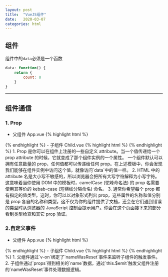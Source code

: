 ```yaml
---
layout: post
title:  "VueJS组件"
date:   2020-03-07
categories: html
---
```

## 组件
组件中的`data`必须是一个函数
~~~ javascript
data: function() {
    return {
        count: 0
    }
}
~~~
***
## 组件通信
### 1. Prop
- 父组件 App.vue
{% highlight html %}
<template>
    <div>
        <app-child :my-name="name"></app-child> <!-- 动态绑定name的值 -->
    </div>
</template>
<script>
    import ChildVue from './components/Child.vue'
    export default {
        components: {
            appChild: ChildVue
        },
        data: function() {
            return {
                name: 'Max'
            }
        }
    }
</script>
{% endhighlight %}
- 子组件 Child.vue
{% highlight html %}
<template>
    <div>
        <p>{{ myName }}</p>
    </div>
</template>
<script>
    export default {
        //props: ['myName'] // 可被<p>标签访问
        props: {
            myName: String
        }
        // props: {
        // myName: {
        //     type: String,     //type设置类型
        //     //required: true,   //required设为true，则这个属性必须是字符串类型，且这个属性必须被传递
        //     default: 'Max'
        // }
        // props: {
        //     myName: {
        //         type: Object,   //如果是Object或Array，则default必须是函数
        //         default: function() {
        //             return {
        //                 name: 'Max'
        //             }
        //         }
        //     }
        // }
    }
</script>
{% endhighlight %}
1. Prop 是你可以在组件上注册的一些自定义 attribute。当一个值传递给一个 prop attribute 的时候，它就变成了那个组件实例的一个属性。
一个组件默认可以拥有任意数量的 prop，任何值都可以传递给任何 prop。在上述模板中，你会发现我们能够在组件实例中访问这个值，就像访问`data`中的值一样。
2. HTML 中的 attribute 名是大小写不敏感的，所以浏览器会把所有大写字符解释为小写字符。这意味着当你使用 DOM 中的模板时，camelCase (驼峰命名法) 的 prop 名需要使用其等价的 kebab-case (短横线分隔命名) 命名。
3. 通常你希望每个 prop 都有指定的值类型。这时，你可以以对象形式列出 prop，这些属性的名称和值分别是 prop 各自的名称和类型。这不仅为你的组件提供了文档，还会在它们遇到错误的类型时从浏览器的 JavaScript 控制台提示用户。你会在这个页面接下来的部分看到类型检查和其它 prop 验证。

### 2.自定义事件
- 父组件 App.vue
{% highlight html %}
<template>
    <div>
        <button @click="changeName">Change my Name</button>
        <p>Name is {{ name }}</p>
        <app-child :my-name="name" @nameWasReset="name = $event"></app-child> <!-- $event指这个事件传来的数据 -->
    </div>
</template>
<script>
    import ChildVue from './components/Child.vue'
    export default {
        components: {
            appChild: ChildVue
        },
        data: function() {
            return {
                name: 'Max'
            }
        },
        methods: {
            changeName() {
                this.name = 'Anna'
            }
        },
    }
</script>
{% endhighlight %}
- 子组件 Child.vue
{% highlight html %}
<template>
    <div>
        <p>User Name: {{ switchName() }}</p>
        <button @click="resetName">Reset Name</button>
    </div>
</template>
<script>
    export default {
        props: {
            myName: String
        },
        methods: {
            switchName() {
                return this.myName.split("").reverse().join("");
            },
            resetName() {
                this.myName = "Max"; // 对象和数组是引用类型
                this.$emit('nameWasReset', this.myName) // 自定义事件。$emit('指定要触发事件的名称', 传递数据)
            }
        }
    }
</script>
{% endhighlight %}
1. 父组件通过`v-on`绑定了`nameWasReset`事件来监听子组件的触发事件。
2. 子组件通过`props`得到相关的`name`数据，通过`this.$emit`触发父组件注册的`nameWasReset`事件处理数据逻辑。